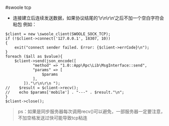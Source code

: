 #swoole tcp
- 连接建立后连续发送数据，如果协议结尾的‘\r\n\r\n‘之后不加一个空白字符会粘包
例如：
```
$client = new \swoole_client(SWOOLE_SOCK_TCP);
if (!$client->connect('127.0.0.1', 18307, 10))
{
    exit("connect sender failed. Error: {$client->errCode}\n");
}
foreach ($all as $value){
    $client->send(json_encode([
            "method" => "1.0::App\Rpc\Lib\MsgInterface::send",
            "params" => [
                $params
            ],
        ])."\r\n\r\n ");
//    $result = $client->recv();
//    echo $params['mobile'] . "---" . $result."\n";
}
$client->close();
```
>ps：如果是同步服务器每次调用recv()可以避免，一部服务器一定要注意，不加空格发送过快可能导致tcp粘连